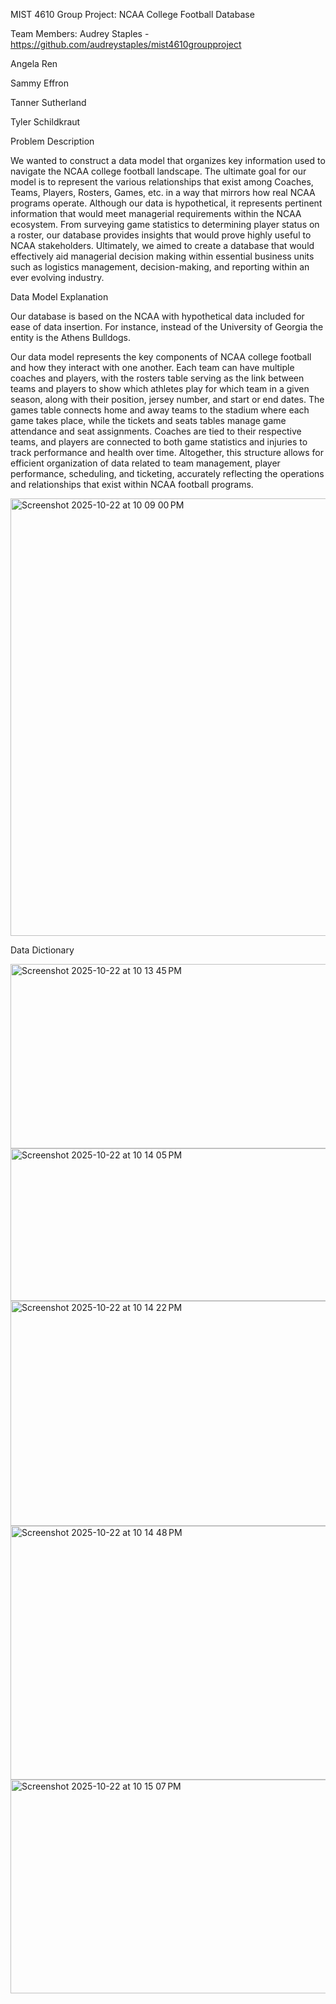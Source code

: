 MIST 4610 Group Project: NCAA College Football Database

Team Members:
Audrey Staples - https://github.com/audreystaples/mist4610groupproject 

Angela Ren

Sammy Effron

Tanner Sutherland

Tyler Schildkraut


Problem Description

We wanted to construct a data model that organizes key information used to navigate the NCAA college football landscape. The ultimate goal for our model is to represent the various relationships that exist among Coaches, Teams, Players, Rosters, Games, etc. in a way that mirrors how real NCAA programs operate. Although our data is hypothetical, it represents pertinent information that would meet managerial requirements within the NCAA ecosystem. From surveying game statistics to determining player status on a roster, our database provides insights that would prove highly useful to NCAA stakeholders. Ultimately, we aimed to create a database that would effectively aid managerial decision making within essential business units such as logistics management, decision-making, and reporting within an ever evolving industry.


Data Model Explanation

Our database is based on the NCAA with hypothetical data included for ease of data insertion. For instance, instead of the University of Georgia the entity is the Athens Bulldogs.

Our data model represents the key components of NCAA college football and how they interact with one another. Each team can have multiple coaches and players, with the rosters table serving as the link between teams and players to show which athletes play for which team in a given season, along with their position, jersey number, and start or end dates. The games table connects home and away teams to the stadium where each game takes place, while the tickets and seats tables manage game attendance and seat assignments. Coaches are tied to their respective teams, and players are connected to both game statistics and injuries to track performance and health over time. Altogether, this structure allows for efficient organization of data related to team management, player performance, scheduling, and ticketing, accurately reflecting the operations and relationships that exist within NCAA football programs.

<img width="638" height="700" alt="Screenshot 2025-10-22 at 10 09 00 PM" src="https://github.com/user-attachments/assets/a28ac496-6830-4f2a-96cf-64cd652cd0d6" />

Data Dictionary

<img width="902" height="295" alt="Screenshot 2025-10-22 at 10 13 45 PM" src="https://github.com/user-attachments/assets/be3afe6d-085d-4152-a56d-11718f81a2e7" />

<img width="879" height="244" alt="Screenshot 2025-10-22 at 10 14 05 PM" src="https://github.com/user-attachments/assets/0e5cb177-19b1-4c5b-8178-3bfad7b5c5d5" />

<img width="862" height="360" alt="Screenshot 2025-10-22 at 10 14 22 PM" src="https://github.com/user-attachments/assets/f7c89cbb-760e-4270-b73d-127cf0b00cbf" />

<img width="933" height="406" alt="Screenshot 2025-10-22 at 10 14 48 PM" src="https://github.com/user-attachments/assets/68f128f5-99c6-4afe-8e35-c9d26210eec1" />

<img width="948" height="342" alt="Screenshot 2025-10-22 at 10 15 07 PM" src="https://github.com/user-attachments/assets/590900da-c8b4-4675-ad55-2ef51ff074e9" />












